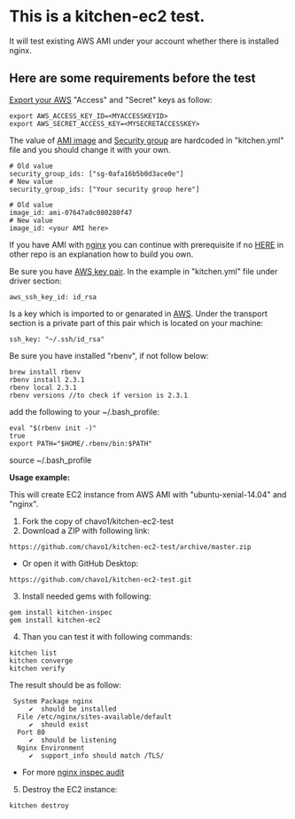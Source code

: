 

# This is a kitchen-ec2 test.

It will test existing AWS AMI under your account whether there is installed nginx.


## Here are some requirements before the test

[Export your AWS](https://docs.aws.amazon.com/cli/latest/userguide/cli-environment.html) "Access" and "Secret" keys as follow:
```
export AWS_ACCESS_KEY_ID=<MYACCESSKEYID>
export AWS_SECRET_ACCESS_KEY=<MYSECRETACCESSKEY>
```

The value of [AMI image](https://docs.aws.amazon.com/AWSEC2/latest/UserGuide/AMIs.html) and [Security group](https://docs.aws.amazon.com/AWSEC2/latest/UserGuide/using-network-security.html) are hardcoded in "kitchen.yml" file and you should change it with your own.
```
# Old value
security_group_ids: ["sg-0afa16b5b0d3ace0e"]
# New value
security_group_ids: ["Your security group here"]

# Old value
image_id: ami-07647a0c080280f47
# New value
image_id: <your AMI here>

```
If you have AMI with [nginx](https://www.nginx.com/) you can continue with prerequisite if no [HERE](https://github.com/chavo1/ami-nginx) in other repo is an explanation how to build you own.



Be sure you have [AWS key pair](https://docs.aws.amazon.com/AWSEC2/latest/UserGuide/ec2-key-pairs.html). 
In the example in "kitchen.yml" file under driver section:

```
aws_ssh_key_id: id_rsa
```
Is a key which is imported to or genarated in [AWS](https://docs.aws.amazon.com/AWSEC2/latest/UserGuide/ec2-key-pairs.html). Under the transport section is a private part of this pair which is located on your machine:
```
ssh_key: "~/.ssh/id_rsa"
```
Be sure you have installed "rbenv", if not follow below:
```
brew install rbenv
rbenv install 2.3.1
rbenv local 2.3.1
rbenv versions //to check if version is 2.3.1
```
add the following to your ~/.bash_profile:

```
eval "$(rbenv init -)"
true
export PATH="$HOME/.rbenv/bin:$PATH"
```

source ~/.bash_profile

**Usage example:**

This will create EC2 instance from AWS AMI  with "ubuntu-xenial-14.04" and "nginx".

1.  Fork the copy of chavo1/kitchen-ec2-test
2.  Download a ZIP with following link:
```
https://github.com/chavo1/kitchen-ec2-test/archive/master.zip
```
 - Or open it with GitHub Desktop:
```
https://github.com/chavo1/kitchen-ec2-test.git
```
3. Install needed gems with following:
```
gem install kitchen-inspec
gem install kitchen-ec2
```
4. Than you can test it with following commands:

```
kitchen list
kitchen converge
kitchen verify
```
The result should be as follow:

```
 System Package nginx
     ✔  should be installed
  File /etc/nginx/sites-available/default
     ✔  should exist
  Port 80
     ✔  should be listening
  Nginx Environment
     ✔  support_info should match /TLS/
```

 - For more [nginx inspec audit](https://www.inspec.io/docs/reference/resources/nginx/)

5. Destroy the EC2 instance:
```
kitchen destroy
```
